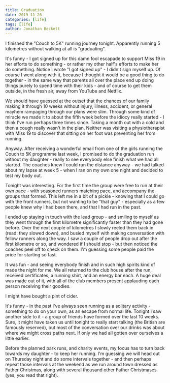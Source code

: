 ```yaml
---
title: Graduation
date: 2019-11-26
categories: [life]
tags: [life]
author: Jonathan Beckett
---
```


I finished the "Couch to 5K" running journey tonight. Apparently running 5 kilometres without walking at all is "graduating".

It's funny - I got signed up for this damn fool escapade to support Miss 19 in her efforts to do something - or rather my other half's efforts to make her do  something. Notice I wrote "I got signed up" - I didn't sign myself up. Of course I went along with it, because I thought it would be a good thing to do together - in the same way that parents all over the place end up doing things purely to spend time with their kids - and of course to get them outside, in the fresh air, away from YouTube and Netflix.

We should have guessed at the outset that the chances of our family making it through 10 weeks without injury, illness, accident, or general mayhem rampaging through our plans were slim. Through some kind of miracle we made it to about the fifth week before the idiocy really started - I think I've run perhaps three times since. Taking a month out with a cold and then a cough really wasn't in the plan. Neither was visiting a physiotherapist with Miss 19 to discover that sitting on her foot was preventing her from running.

Anyway. After receiving a wonderful email from one of the girls running the Couch to 5K programme last week, I promised to do the graduation run without my daughter - really to see everybody else finish what we had all started. The coaches knew I could run the distance anyway - we had talked about my lapse at week 5 - when I ran on my own one night and decided to test my body out.

Tonight was interesting. For the first time the group were free to run at their own pace - with seasoned runners matching pace, and accompany the groups that formed. This left me in a bit of a pickle - knowing that I could go with the front runners, but not wanting to be "that guy" - especially as a few people knew why I had been there, and that I had run in the past.

I ended up staying in touch with the lead group - and smiling to myself as they went through the first kilometre significantly faster than they had gone before. Over the next couple of kilometres I slowly reeled them back in (read: they slowed down), and busied myself with making conversation with fellow runners along the way. I saw a couple of people drop out after the first kilometre or so, and wondered if I should stop - but then noticed the coaches peel off to check on them. I'm guessing some people paid the price for starting so fast.

It was fun - and seeing everybody finish and in such high spirits kind of made the night for me. We all returned to the club house after the run, received certificates, a running shirt, and an energy bar each. A huge deal was made out of it, with all of the club members present applauding each person receiving their goodies.

I might have bought a pint of cider.

It's funny - in the past I've always seen running as a solitary activity - something to do on your own, as an escape from normal life. Tonight I saw another side to it - a group of friends have formed over the last 10 weeks. Sure, it might have taken us until tonight to really start talking (the British are famously reserved), but most of the conversation over our drinks was about where we might cross paths next. If only we had all gotten over ourselves a little earlier.

Before the planned park runs, and charity events, my focus has to turn back towards my daughter - to keep her running. I'm guessing we will head out on Thursday night and do some intervals together - and then perhaps repeat those intervals at the weekend as we run around town dressed as Father Christmas, along with several thousand other Father Christmases (yes, you read that right).